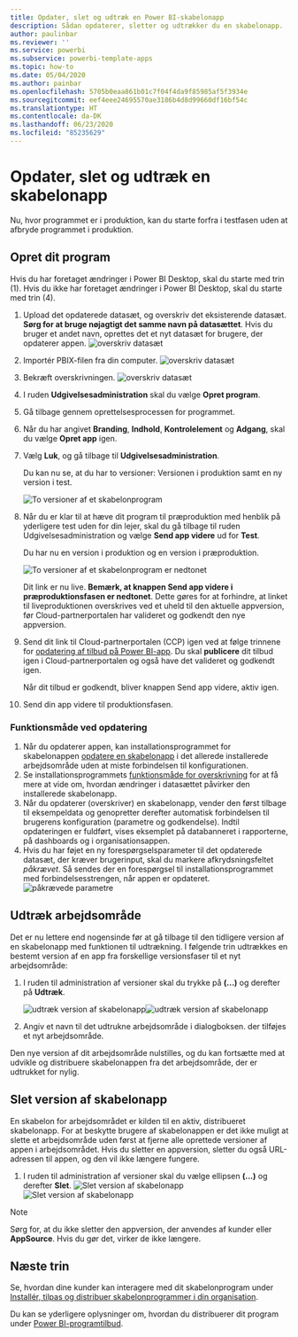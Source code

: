 ```yaml
---
title: Opdater, slet og udtræk en Power BI-skabelonapp
description: Sådan opdaterer, sletter og udtrækker du en skabelonapp.
author: paulinbar
ms.reviewer: ''
ms.service: powerbi
ms.subservice: powerbi-template-apps
ms.topic: how-to
ms.date: 05/04/2020
ms.author: painbar
ms.openlocfilehash: 5705b0eaa861b01c7f04f4da9f85985af5f3934e
ms.sourcegitcommit: eef4eee24695570ae3186b4d8d99660df16bf54c
ms.translationtype: HT
ms.contentlocale: da-DK
ms.lasthandoff: 06/23/2020
ms.locfileid: "85235629"
---
```

# <a name="update-delete-and-extract-template-app"></a>Opdater, slet og udtræk en skabelonapp

Nu, hvor programmet er i produktion, kan du starte forfra i testfasen uden at afbryde programmet i produktion.
## <a name="update-your-app"></a>Opret dit program

Hvis du har foretaget ændringer i Power BI Desktop, skal du starte med trin (1). Hvis du ikke har foretaget ændringer i Power BI Desktop, skal du starte med trin (4).

1. Upload det opdaterede datasæt, og overskriv det eksisterende datasæt. **Sørg for at bruge nøjagtigt det samme navn på datasættet**. Hvis du bruger et andet navn, oprettes det et nyt datasæt for brugere, der opdaterer appen.
![overskriv datasæt](media/service-template-apps-update-extract-delete/power-bi-template-app-upload-dataset.png)
1. Importér PBIX-filen fra din computer.
![overskriv datasæt](media/service-template-apps-update-extract-delete/power-bi-template-app-upload-dataset2.png)
1. Bekræft overskrivningen.
![overskriv datasæt](media/service-template-apps-update-extract-delete/power-bi-template-app-upload-dataset3.png)

1. I ruden **Udgivelsesadministration** skal du vælge **Opret program**.
1. Gå tilbage gennem oprettelsesprocessen for programmet.
1. Når du har angivet **Branding**, **Indhold**, **Kontrolelement** og **Adgang**, skal du vælge **Opret app** igen.
1. Vælg **Luk**, og gå tilbage til **Udgivelsesadministration**.

   Du kan nu se, at du har to versioner: Versionen i produktion samt en ny version i test.

    ![To versioner af et skabelonprogram](media/service-template-apps-update-extract-delete/power-bi-template-app-update1.png)

1. Når du er klar til at hæve dit program til præproduktion med henblik på yderligere test uden for din lejer, skal du gå tilbage til ruden Udgivelsesadministration og vælge **Send app videre** ud for **Test**.

   Du har nu en version i produktion og en version i præproduktion.

   ![To versioner af et skabelonprogram er nedtonet](media/service-template-apps-update-extract-delete/power-bi-template-app-update2.png)

   Dit link er nu live. **Bemærk, at knappen Send app videre i præproduktionsfasen er nedtonet**. Dette gøres for at forhindre, at linket til liveproduktionen overskrives ved et uheld til den aktuelle appversion, før Cloud-partnerportalen har valideret og godkendt den nye appversion.

1. Send dit link til Cloud-partnerportalen (CCP) igen ved at følge trinnene for [opdatering af tilbud på Power BI-app](https://docs.microsoft.com/azure/marketplace/cloud-partner-portal/power-bi/cpp-update-existing-offer). Du skal **publicere** dit tilbud igen i Cloud-partnerportalen og også have det valideret og godkendt igen.

   Når dit tilbud er godkendt, bliver knappen Send app videre, aktiv igen. 
1. Send din app videre til produktionsfasen.
   
### <a name="update-behavior"></a>Funktionsmåde ved opdatering

1. Når du opdaterer appen, kan installationsprogrammet for skabelonappen [opdatere en skabelonapp](service-template-apps-install-distribute.md#update-a-template-app) i det allerede installerede arbejdsområde uden at miste forbindelsen til konfigurationen.
1. Se installationsprogrammets [funktionsmåde for overskrivning](service-template-apps-install-distribute.md#overwrite-behavior) for at få mere at vide om, hvordan ændringer i datasættet påvirker den installerede skabelonapp.
1. Når du opdaterer (overskriver) en skabelonapp, vender den først tilbage til eksempeldata og genopretter derefter automatisk forbindelsen til brugerens konfiguration (parametre og godkendelse). Indtil opdateringen er fuldført, vises eksemplet på databanneret i rapporterne, på dashboards og i organisationsappen.
1. Hvis du har føjet en ny forespørgselsparameter til det opdaterede datasæt, der kræver brugerinput, skal du markere afkrydsningsfeltet *påkrævet*. Så sendes der en forespørgsel til installationsprogrammet med forbindelsesstrengen, når appen er opdateret.
 ![påkrævede parametre](media/service-template-apps-update-extract-delete/power-bi-template-app-upload-dataset4.png)

## <a name="extract-workspace"></a>Udtræk arbejdsområde
Det er nu lettere end nogensinde før at gå tilbage til den tidligere version af en skabelonapp med funktionen til udtrækning. I følgende trin udtrækkes en bestemt version af en app fra forskellige versionsfaser til et nyt arbejdsområde:

1. I ruden til administration af versioner skal du trykke på **(...)**  og derefter på **Udtræk**.

    ![udtræk version af skabelonapp](media/service-template-apps-update-extract-delete/power-bi-template-app-extract.png)![udtræk version af skabelonapp](media/service-template-apps-update-extract-delete/power-bi-template-app-extract-dialog.png)
2. Angiv et navn til det udtrukne arbejdsområde i dialogboksen. der tilføjes et nyt arbejdsområde.

Den nye version af dit arbejdsområde nulstilles, og du kan fortsætte med at udvikle og distribuere skabelonappen fra det arbejdsområde, der er udtrukket for nylig.

## <a name="delete-template-app-version"></a>Slet version af skabelonapp
En skabelon for arbejdsområdet er kilden til en aktiv, distribueret skabelonapp. For at beskytte brugere af skabelonappen er det ikke muligt at slette et arbejdsområde uden først at fjerne alle oprettede versioner af appen i arbejdsområdet.
Hvis du sletter en appversion, sletter du også URL-adressen til appen, og den vil ikke længere fungere.

1. I ruden til administration af versioner skal du vælge ellipsen **(...)**  og derefter **Slet**.
 ![Slet version af skabelonapp](media/service-template-apps-update-extract-delete/power-bi-template-app-delete.png)
 ![Slet version af skabelonapp](media/service-template-apps-update-extract-delete/power-bi-template-app-delete-dialog.png)

>[!NOTE]
>Sørg for, at du ikke sletter den appversion, der anvendes af kunder eller **AppSource**. Hvis du gør det, virker de ikke længere.

## <a name="next-steps"></a>Næste trin

Se, hvordan dine kunder kan interagere med dit skabelonprogram under [Installér, tilpas og distribuer skabelonprogrammer i din organisation](service-template-apps-install-distribute.md).

Du kan se yderligere oplysninger om, hvordan du distribuerer dit program under [Power BI-programtilbud](https://docs.microsoft.com/azure/marketplace/cloud-partner-portal/power-bi/cpp-power-bi-offer).

